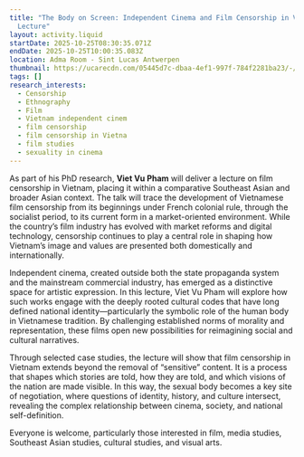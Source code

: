 ```yaml
---
title: "The Body on Screen: Independent Cinema and Film Censorship in Vietnam |
  Lecture"
layout: activity.liquid
startDate: 2025-10-25T08:30:35.071Z
endDate: 2025-10-25T10:00:35.083Z
location: Adma Room - Sint Lucas Antwerpen
thumbnail: https://ucarecdn.com/05445d7c-dbaa-4ef1-997f-784f2281ba23/-/crop/747x562/0,0/-/preview/
tags: []
research_interests:
  - Censorship
  - Ethnography
  - Film
  - Vietnam independent cinem
  - film censorship
  - film censorship in Vietna
  - film studies
  - sexuality in cinema
---
```

<!--StartFragment-->

As part of his PhD research, **Viet Vu Pham** will deliver a lecture on film censorship in Vietnam, placing it within a comparative Southeast Asian and broader Asian context. The talk will trace the development of Vietnamese film censorship from its beginnings under French colonial rule, through the socialist period, to its current form in a market-oriented environment. While the country’s film industry has evolved with market reforms and digital technology, censorship continues to play a central role in shaping how Vietnam’s image and values are presented both domestically and internationally.

Independent cinema, created outside both the state propaganda system and the mainstream commercial industry, has emerged as a distinctive space for artistic expression. In this lecture, Viet Vu Pham will explore how such works engage with the deeply rooted cultural codes that have long defined national identity—particularly the symbolic role of the human body in Vietnamese tradition. By challenging established norms of morality and representation, these films open new possibilities for reimagining social and cultural narratives.

Through selected case studies, the lecture will show that film censorship in Vietnam extends beyond the removal of “sensitive” content. It is a process that shapes which stories are told, how they are told, and which visions of the nation are made visible. In this way, the sexual body becomes a key site of negotiation, where questions of identity, history, and culture intersect, revealing the complex relationship between cinema, society, and national self-definition.

<!--EndFragment-->

Everyone is welcome, particularly those interested in film, media studies, Southeast Asian studies, cultural studies, and visual arts.

<!--EndFragment-->